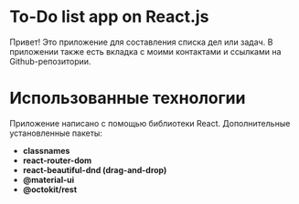 # To-Do list app on React.js

Привет! Это приложение для составления списка дел или задач. В приложении также есть вкладка с моими контактами и ссылками на Github-репозитории.

# Использованные технологии

Приложение написано с помощью библиотеки React. Дополнительные установленные пакеты:

+ **classnames**
+ **react-router-dom**
+ **react-beautiful-dnd (drag-and-drop)**
+ **@material-ui**
+ **@octokit/rest**
